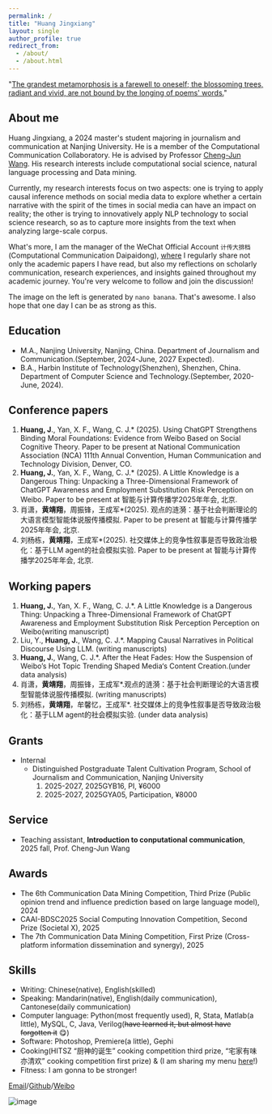 ```yaml
---
permalink: /
title: "Huang Jingxiang"
layout: single
author_profile: true
redirect_from: 
  - /about/
  - /about.html
---
```

"[The grandest metamorphosis is a farewell to oneself; the blossoming trees, radiant and vivid, are not bound by the longing of poems' words.](https://music.163.com/#/song?id=2153489801&uct2=%2B8IMeWXUOOskiuxF1aoJxQ%3D%3D&fx-wechatnew=t1&fx-wxqd=c&fx-wordtest=t1&fx-listentest=t3&H5_DownloadVIPGift=&playerUIModeId=76001&PlayerStyles_SynchronousSharing=t3&dlt=0846&app_version=9.2.61)"
## About me
Huang Jingxiang, a 2024 master's student majoring in journalism and communication at Nanjing University. He is a member of the Computational Communication Collaboratory. He is advised by Professor [Cheng-Jun Wang](https://Chengjun.github.io/). His research interests include computational social science, natural language processing and Data mining.

Currently, my research interests focus on two aspects: one is trying to apply causal inference methods on social media data to explore whether a certain narrative with the spirit of the times in social media can have an impact on reality; the other is trying to innovatively apply NLP technology to social science research, so as to capture more insights from the text when analyzing large-scale corpus.

What's more, I am the manager of the WeChat Official Account `计传大排档` (Computational Communication Daipaidong), [where](https://mp.weixin.qq.com/mp/appmsgalbum?__biz=MzE5ODc1MjQ1MA==&action=getalbum&album_id=4105220332729024521&subscene=159&subscene=&scenenote=https%3A%2F%2Fmp.weixin.qq.com%2Fs%2FGbm34SpJQiZf3H33NSUmzw&nolastread=1#wechat_redirect) I regularly share not only the academic papers I have read, but also my reflections on scholarly communication, research experiences, and insights gained throughout my academic journey. You're very welcome to follow and join the discussion!

The image on the left is generated by `nano banana`. That's awesome. I also hope that one day I can be as strong as this.

## Education
- M.A., Nanjing University, Nanjing, China. Department of Journalism and Communication.(September, 2024-June, 2027 Expected).
- B.A., Harbin Institute of Technology(Shenzhen), Shenzhen, China. Department of Computer Science and Technology.(September, 2020-June, 2024).

## Conference papers
1. **Huang, J**., Yan, X. F., Wang, C. J.* (2025). Using ChatGPT Strengthens Binding Moral Foundations: Evidence from Weibo Based on Social Cognitive Theory. Paper to be present at National Communication Association (NCA) 111th Annual Convention, Human Communication and Technology Division, Denver, CO.
2. **Huang, J.**, Yan, X. F., Wang, C. J.* (2025). A Little Knowledge is a Dangerous Thing: Unpacking a Three-Dimensional Framework of ChatGPT Awareness and Employment Substitution Risk Perception on Weibo. Paper to be present at 智能与计算传播学2025年年会, 北京.
3. 肖潇，**黄靖翔**，周振锋，王成军*(2025). 观点的涟漪：基于社会判断理论的大语言模型智能体说服传播模拟. Paper to be present at 智能与计算传播学2025年年会, 北京.
4. 刘杨栋，**黄靖翔**，王成军*(2025). 社交媒体上的竞争性叙事是否导致政治极化：基于LLM agent的社会模拟实验. Paper to be present at 智能与计算传播学2025年年会, 北京.

## Working papers
1. **Huang, J.**, Yan, X. F., Wang, C. J.*. A Little Knowledge is a Dangerous Thing: Unpacking a Three-Dimensional Framework of ChatGPT Awareness and Employment Substitution Risk Perception
 Perception on Weibo(writing manuscript)
2. Liu, Y., **Huang, J.**, Wang, C. J.*. Mapping Causal Narratives in Political Discourse Using LLM. (writing manuscripts)
3. **Huang, J.**, Wang, C. J.*. After the Heat Fades: How the Suspension of Weibo’s Hot Topic Trending Shaped Media‘s Content Creation.(under data analysis)
4. 肖潇，**黄靖翔**，周振锋，王成军*.观点的涟漪：基于社会判断理论的大语言模型智能体说服传播模拟. (writing manuscripts)
5. 刘杨栋，**黄靖翔**，牟馨忆，王成军*. 社交媒体上的竞争性叙事是否导致政治极化：基于LLM agent的社会模拟实验. (under data analysis)

## Grants
- Internal
  - Distinguished Postgraduate Talent Cultivation Program, School of Journalism and Communication, Nanjing University
    1. 2025-2027, 2025GYB16, PI, ¥6000
    2. 2025-2027, 2025GYA05, Participation, ¥8000

## Service
- Teaching assistant, **Introduction to conputational communication**, 2025 fall,  Prof. Cheng-Jun Wang

## Awards
- The 6th Communication Data Mining Competition, Third Prize (Public opinion trend and influence prediction based on large language model), 2024
- CAAI-BDSC2025 Social Computing Innovation Competition, Second Prize (Societal X), 2025
- The 7th Communication Data Mining Competition, First Prize (Cross-platform information dissemination and synergy), 2025


## Skills
- Writing: Chinese(native), English(skilled)
- Speaking: Mandarin(native), English(daily communication), Cantonese(daily communication)
- Computer language: Python(most frequently used), R, Stata, Matlab(a little), MySQL, C, Java, Verilog(~~have learned it, but almost have forgotten it~~ 😋)
- Software: Photoshop, Premiere(a little), Gephi
- Cooking(HITSZ “厨神的诞生” cooking competition third prize, “宅家有味亦清欢” cooking competition first prize) & (I am sharing my menu [here](https://huang-jingxiang.github.io/menu/)!)
- Fitness: I am gonna to be stronger!

[Email](raconz1211@gmail.com)/[Github](https://github.com/Huang-Jingxiang)/[Weibo](https://weibo.com/u/7313617592)

![image](https://user-images.githubusercontent.com/543384/192227995-fdb3a693-2f68-4dc4-b9bd-06053066322f.png)


